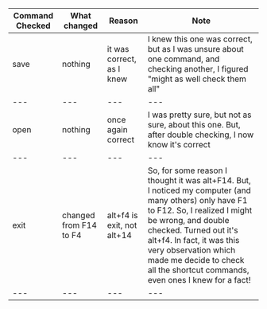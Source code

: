 |Command Checked|What changed|Reason| Note|
| ---    | ---   | ---     | --- |
| save | nothing | it was correct, as I knew |I knew this one was correct, but as I was unsure about one command, and checking another, I figured "might as well check them all"|
| --- | --- | --- | --- |
|open|nothing|once again correct| I was pretty sure, but not as sure, about this one. But, after double checking, I now know it's correct |
| --- | --- | --- | --- |
|exit|changed from F14 to F4|alt+f4 is exit, not alt+14|So, for some reason I thought it was alt+F14. But, I noticed my computer (and many others) only have F1 to F12. So, I realized I might be wrong, and double checked. Turned out it's alt+f4. In fact, it was this very observation which made me decide to check all the shortcut commands, even ones I knew for a fact!|
| --- | --- | --- | --- |